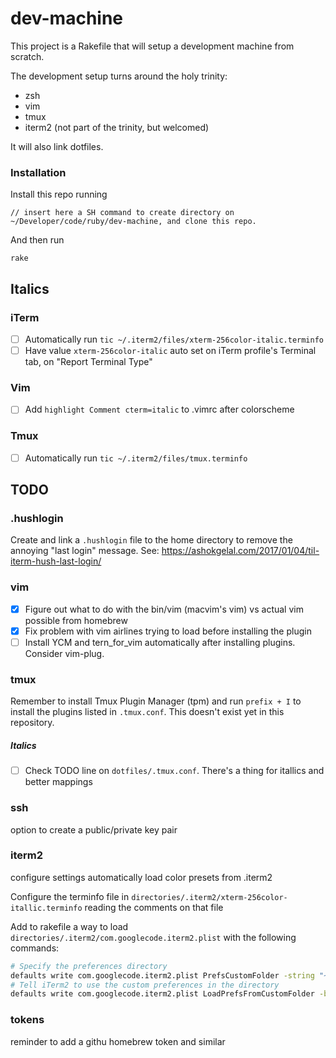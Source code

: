 # dev-machine

This project is a Rakefile that will setup a development machine from scratch.

The development setup turns around the holy trinity:

- zsh
- vim
- tmux
- iterm2 (not part of the trinity, but welcomed)

It will also link dotfiles.

### Installation
Install this repo running
```
// insert here a SH command to create directory on ~/Developer/code/ruby/dev-machine, and clone this repo.
```

And then run
```
rake
```

## Italics

### iTerm
- [ ] Automatically run `tic ~/.iterm2/files/xterm-256color-italic.terminfo`
- [ ] Have value `xterm-256color-italic` auto set on iTerm profile's Terminal tab, on "Report Terminal Type"

### Vim
- [ ] Add `highlight Comment cterm=italic` to .vimrc after colorscheme

### Tmux
- [ ] Automatically run `tic ~/.iterm2/files/tmux.terminfo`


## TODO
### .hushlogin
Create and link a `.hushlogin` file to the home directory to remove the annoying "last login" message. See: https://ashokgelal.com/2017/01/04/til-iterm-hush-last-login/

### vim
 - [x] Figure out what to do with the bin/vim (macvim's vim) vs actual vim possible from homebrew
 - [x] Fix problem with vim airlines trying to load before installing the plugin
 - [ ] Install YCM and tern_for_vim automatically after installing plugins. Consider vim-plug.

### tmux

Remember to install Tmux Plugin Manager (tpm) and run `prefix + I` to install the plugins listed in `.tmux.conf`. This doesn't exist yet in this repository.

##### Italics
- [ ] Check TODO line on `dotfiles/.tmux.conf`. There's a thing for itallics and better mappings

### ssh
option to create a public/private key pair

### iterm2
configure settings
automatically load color presets from .iterm2

Configure the terminfo file in `directories/.iterm2/xterm-256color-itallic.terminfo` reading the comments on that file

Add to rakefile a way to load `directories/.iterm2/com.googlecode.iterm2.plist` with the following commands:

```bash
# Specify the preferences directory
defaults write com.googlecode.iterm2.plist PrefsCustomFolder -string "~/Developer/code/ruby/dev-machine/directories/.iterm2"
# Tell iTerm2 to use the custom preferences in the directory
defaults write com.googlecode.iterm2.plist LoadPrefsFromCustomFolder -bool true
```

### tokens
reminder to add a githu homebrew token and similar

